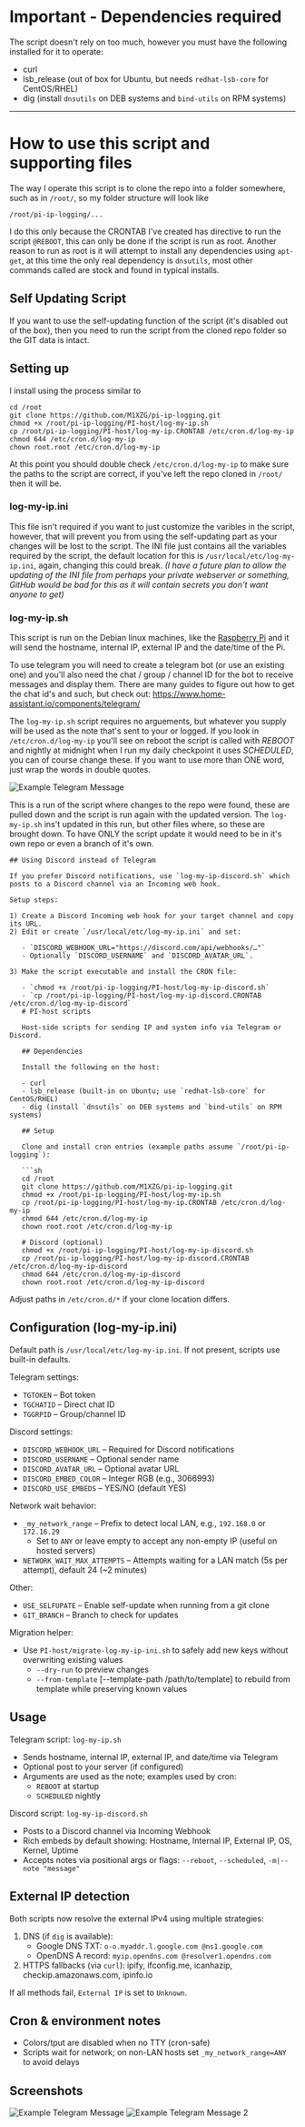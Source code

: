 # Important - Dependencies required

The script doesn't rely on too much, however you must have the following installed for it to operate:

* curl
* lsb_release (out of box for Ubuntu, but needs `redhat-lsb-core` for CentOS/RHEL)
* dig (install `dnsutils` on DEB systems and `bind-utils` on RPM systems)

---

# How to use this script and supporting files

The way I operate this script is to clone the repo into a folder somewhere, such as in `/root/`, so my folder structure will look like

`/root/pi-ip-logging/...`

I do this only because the CRONTAB I've created has directive to run the script `@REBOOT`, this can only be done if the script is run as root. Another reason to run as root is it will attempt to install any dependencies using `apt-get`, at this time the only real dependency is `dnsutils`, most other commands called are stock and found in typical installs.

## Self Updating Script

If you want to use the self-updating function of the script (it's disabled out of the box), then you need to run the script from the cloned repo folder so the GIT data is intact. 

## Setting up

I install using the process similar to

```
cd /root
git clone https://github.com/M1XZG/pi-ip-logging.git
chmod +x /root/pi-ip-logging/PI-host/log-my-ip.sh
cp /root/pi-ip-logging/PI-host/log-my-ip.CRONTAB /etc/cron.d/log-my-ip
chmod 644 /etc/cron.d/log-my-ip
chown root.root /etc/cron.d/log-my-ip
```

At this point you should double check `/etc/cron.d/log-my-ip` to make sure the paths to the script are correct, if you've left the repo cloned in `/root/` then it will be.

### log-my-ip.ini

This file isn't required if you want to just customize the varibles in the script, however, that will prevent you from using the self-updating part as your changes will be lost to the script. The INI file just contains all the variables required by the script, the default location for this is `/usr/local/etc/log-my-ip.ini`, again, changing this could break. _(I have a future plan to allow the updating of the INI file from perhaps your private webserver or something, GitHub would be bad for this as it will contain secrets you don't want anyone to get)_

### log-my-ip.sh

This script is run on the Debian linux machines, like the [Raspberry Pi](https://www.raspberrypi.org/) and it will send the hostname, internal IP, external IP and the date/time of the Pi.

To use telegram you will need to create a telegram bot (or use an existing one) and you'll also need the chat / group / channel ID for the bot to receive messages and display them.  There are many guides to figure out how to get the chat id's and such, but check out:
https://www.home-assistant.io/components/telegram/

The `log-my-ip.sh` script requires no arguements, but whatever you supply will be used as the note that's sent to your or logged. If you look in `/etc/cron.d/log-my-ip` you'll see on reboot the script is called with *REBOOT* and nightly at midnight when I run my daily checkpoint it uses *SCHEDULED*, you can of course change these. If you want to use more than ONE word, just wrap the words in double quotes.

![Example Telegram Message](../media/telegram-sample.jpg)

This is a run of the script where changes to the repo were found, these are pulled down and the script is run again with the updated version. The `log-my-ip.sh` ins't updated in this run, but other files where, so these are brought down. To have ONLY the script update it would need to be in it's own repo or even a branch of it's own.

```
## Using Discord instead of Telegram

If you prefer Discord notifications, use `log-my-ip-discord.sh` which posts to a Discord channel via an Incoming web hook.

Setup steps:

1) Create a Discord Incoming web hook for your target channel and copy its URL.
2) Edit or create `/usr/local/etc/log-my-ip.ini` and set:

   - `DISCORD_WEBHOOK_URL="https://discord.com/api/webhooks/…"`
   - Optionally `DISCORD_USERNAME` and `DISCORD_AVATAR_URL`.

3) Make the script executable and install the CRON file:

   - `chmod +x /root/pi-ip-logging/PI-host/log-my-ip-discord.sh`
   - `cp /root/pi-ip-logging/PI-host/log-my-ip-discord.CRONTAB /etc/cron.d/log-my-ip-discord`
   # PI-host scripts

   Host-side scripts for sending IP and system info via Telegram or Discord.

   ## Dependencies

   Install the following on the host:

   - curl
   - lsb_release (built-in on Ubuntu; use `redhat-lsb-core` for CentOS/RHEL)
   - dig (install `dnsutils` on DEB systems and `bind-utils` on RPM systems)

   ## Setup

   Clone and install cron entries (example paths assume `/root/pi-ip-logging`):

   ```sh
   cd /root
   git clone https://github.com/M1XZG/pi-ip-logging.git
   chmod +x /root/pi-ip-logging/PI-host/log-my-ip.sh
   cp /root/pi-ip-logging/PI-host/log-my-ip.CRONTAB /etc/cron.d/log-my-ip
   chmod 644 /etc/cron.d/log-my-ip
   chown root.root /etc/cron.d/log-my-ip

   # Discord (optional)
   chmod +x /root/pi-ip-logging/PI-host/log-my-ip-discord.sh
   cp /root/pi-ip-logging/PI-host/log-my-ip-discord.CRONTAB /etc/cron.d/log-my-ip-discord
   chmod 644 /etc/cron.d/log-my-ip-discord
   chown root.root /etc/cron.d/log-my-ip-discord
   ```

   Adjust paths in `/etc/cron.d/*` if your clone location differs.

   ## Configuration (log-my-ip.ini)

   Default path is `/usr/local/etc/log-my-ip.ini`. If not present, scripts use built-in defaults.

   Telegram settings:

   - `TGTOKEN` – Bot token
   - `TGCHATID` – Direct chat ID
   - `TGGRPID` – Group/channel ID

   Discord settings:

   - `DISCORD_WEBHOOK_URL` – Required for Discord notifications
   - `DISCORD_USERNAME` – Optional sender name
   - `DISCORD_AVATAR_URL` – Optional avatar URL
   - `DISCORD_EMBED_COLOR` – Integer RGB (e.g., 3066993)
   - `DISCORD_USE_EMBEDS` – YES/NO (default YES)

   Network wait behavior:

   - `_my_network_range` – Prefix to detect local LAN, e.g., `192.168.0` or `172.16.29`
     - Set to `ANY` or leave empty to accept any non-empty IP (useful on hosted servers)
   - `NETWORK_WAIT_MAX_ATTEMPTS` – Attempts waiting for a LAN match (5s per attempt), default 24 (~2 minutes)

   Other:

   - `USE_SELFUPATE` – Enable self-update when running from a git clone
   - `GIT_BRANCH` – Branch to check for updates

   Migration helper:

   - Use `PI-host/migrate-log-my-ip-ini.sh` to safely add new keys without overwriting existing values
     - `--dry-run` to preview changes
     - `--from-template` [--template-path /path/to/template] to rebuild from template while preserving known values

   ## Usage

   Telegram script: `log-my-ip.sh`

   - Sends hostname, internal IP, external IP, and date/time via Telegram
   - Optional post to your server (if configured)
   - Arguments are used as the note; examples used by cron:
     - `REBOOT` at startup
     - `SCHEDULED` nightly

   Discord script: `log-my-ip-discord.sh`

   - Posts to a Discord channel via Incoming Webhook
   - Rich embeds by default showing: Hostname, Internal IP, External IP, OS, Kernel, Uptime
   - Accepts notes via positional args or flags: `--reboot`, `--scheduled`, `-m|--note "message"`

   ## External IP detection

   Both scripts now resolve the external IPv4 using multiple strategies:

   1) DNS (if `dig` is available):
      - Google DNS TXT: `o-o.myaddr.l.google.com @ns1.google.com`
      - OpenDNS A record: `myip.opendns.com @resolver1.opendns.com`
   2) HTTPS fallbacks (via `curl`): ipify, ifconfig.me, icanhazip, checkip.amazonaws.com, ipinfo.io

   If all methods fail, `External IP` is set to `Unknown`.

   ## Cron & environment notes

   - Colors/tput are disabled when no TTY (cron-safe)
   - Scripts wait for network; on non-LAN hosts set `_my_network_range=ANY` to avoid delays

   ## Screenshots

   ![Example Telegram Message](../media/telegram-sample.jpg)
   ![Example Telegram Message 2](../media/telegram-sample-2.jpg)
